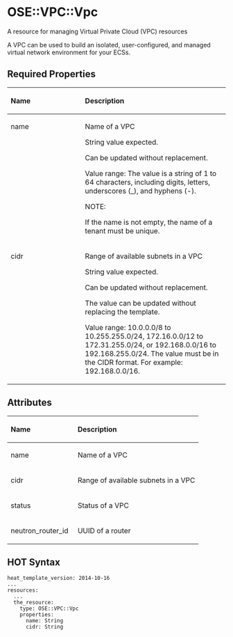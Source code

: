 # OSE::VPC::Vpc<a name="EN-US_TOPIC_0103361351"></a>

A resource for managing Virtual Private Cloud \(VPC\) resources

A VPC can be used to build an isolated, user-configured, and managed virtual network environment for your ECSs.

## Required Properties<a name="section1157821131616"></a>

<a name="table106482028111611"></a>
<table><thead align="left"><tr id="row7648728181616"><th class="cellrowborder" valign="top" width="34%" id="mcps1.1.3.1.1"><p id="p643749201717"><a name="p643749201717"></a><a name="p643749201717"></a><strong id="b1926175111326"><a name="b1926175111326"></a><a name="b1926175111326"></a>Name</strong></p>
</th>
<th class="cellrowborder" valign="top" width="66%" id="mcps1.1.3.1.2"><p id="p164371961711"><a name="p164371961711"></a><a name="p164371961711"></a><strong id="b17927135119323"><a name="b17927135119323"></a><a name="b17927135119323"></a>Description</strong></p>
</th>
</tr>
</thead>
<tbody><tr id="row1764820288166"><td class="cellrowborder" valign="top" width="34%" headers="mcps1.1.3.1.1 "><p id="p91549462166"><a name="p91549462166"></a><a name="p91549462166"></a>name</p>
</td>
<td class="cellrowborder" valign="top" width="66%" headers="mcps1.1.3.1.2 "><p id="p1895514508169"><a name="p1895514508169"></a><a name="p1895514508169"></a>Name of a VPC</p>
<p id="p29551950141612"><a name="p29551950141612"></a><a name="p29551950141612"></a>String value expected.</p>
<p id="p209552505160"><a name="p209552505160"></a><a name="p209552505160"></a>Can be updated without replacement.</p>
<p id="p39556507164"><a name="p39556507164"></a><a name="p39556507164"></a>Value range: The value is a string of 1 to 64 characters, including digits, letters, underscores (_), and hyphens (-).</p>
<div class="note" id="note13301168177"><a name="note13301168177"></a><a name="note13301168177"></a><span class="notetitle"> NOTE: </span><div class="notebody"><p id="p73016617179"><a name="p73016617179"></a><a name="p73016617179"></a>If the name is not empty, the name of a tenant must be unique.</p>
</div></div>
</td>
</tr>
<tr id="row56488283165"><td class="cellrowborder" valign="top" width="34%" headers="mcps1.1.3.1.1 "><p id="p1915464610167"><a name="p1915464610167"></a><a name="p1915464610167"></a>cidr</p>
</td>
<td class="cellrowborder" valign="top" width="66%" headers="mcps1.1.3.1.2 "><p id="p178541523101811"><a name="p178541523101811"></a><a name="p178541523101811"></a>Range of available subnets in a VPC</p>
<p id="p14854723131816"><a name="p14854723131816"></a><a name="p14854723131816"></a>String value expected.</p>
<p id="p385432317188"><a name="p385432317188"></a><a name="p385432317188"></a>Can be updated without replacement.</p>
<p id="p19842919111520"><a name="p19842919111520"></a><a name="p19842919111520"></a>The value can be updated without replacing the template.</p>
<p id="p284211915158"><a name="p284211915158"></a><a name="p284211915158"></a>Value range: 10.0.0.0/8 to 10.255.255.0/24, 172.16.0.0/12 to 172.31.255.0/24, or 192.168.0.0/16 to 192.168.255.0/24. The value must be in the CIDR format. For example: 192.168.0.0/16.</p>
</td>
</tr>
</tbody>
</table>

## Attributes<a name="section1798419593199"></a>

<a name="table114781711102020"></a>
<table><thead align="left"><tr id="row16478011102013"><th class="cellrowborder" valign="top" width="35%" id="mcps1.1.3.1.1"><p id="p51021342912"><a name="p51021342912"></a><a name="p51021342912"></a><strong id="b1543519561323"><a name="b1543519561323"></a><a name="b1543519561323"></a>Name</strong></p>
</th>
<th class="cellrowborder" valign="top" width="65%" id="mcps1.1.3.1.2"><p id="p151033416911"><a name="p151033416911"></a><a name="p151033416911"></a><strong id="b7437155614325"><a name="b7437155614325"></a><a name="b7437155614325"></a>Description</strong></p>
</th>
</tr>
</thead>
<tbody><tr id="row1647821132010"><td class="cellrowborder" valign="top" width="35%" headers="mcps1.1.3.1.1 "><p id="p1533983282011"><a name="p1533983282011"></a><a name="p1533983282011"></a>name</p>
</td>
<td class="cellrowborder" valign="top" width="65%" headers="mcps1.1.3.1.2 "><p id="p1833916322200"><a name="p1833916322200"></a><a name="p1833916322200"></a>Name of a VPC</p>
</td>
</tr>
<tr id="row547881132012"><td class="cellrowborder" valign="top" width="35%" headers="mcps1.1.3.1.1 "><p id="p113391132122019"><a name="p113391132122019"></a><a name="p113391132122019"></a>cidr</p>
</td>
<td class="cellrowborder" valign="top" width="65%" headers="mcps1.1.3.1.2 "><p id="p2033917324209"><a name="p2033917324209"></a><a name="p2033917324209"></a>Range of available subnets in a VPC</p>
</td>
</tr>
<tr id="row14781911152012"><td class="cellrowborder" valign="top" width="35%" headers="mcps1.1.3.1.1 "><p id="p4339732152016"><a name="p4339732152016"></a><a name="p4339732152016"></a>status</p>
</td>
<td class="cellrowborder" valign="top" width="65%" headers="mcps1.1.3.1.2 "><p id="p163391032102018"><a name="p163391032102018"></a><a name="p163391032102018"></a>Status of a VPC</p>
</td>
</tr>
<tr id="row1647881110205"><td class="cellrowborder" valign="top" width="35%" headers="mcps1.1.3.1.1 "><p id="p9339203272020"><a name="p9339203272020"></a><a name="p9339203272020"></a>neutron_router_id</p>
</td>
<td class="cellrowborder" valign="top" width="65%" headers="mcps1.1.3.1.2 "><p id="p733973217208"><a name="p733973217208"></a><a name="p733973217208"></a>UUID of a router</p>
</td>
</tr>
</tbody>
</table>

## HOT Syntax<a name="section14309164762018"></a>

```
heat_template_version: 2014-10-16
...
resources:
  ...
  the_resource:
    type: OSE::VPC::Vpc
    properties:
      name: String
      cidr: String
```

